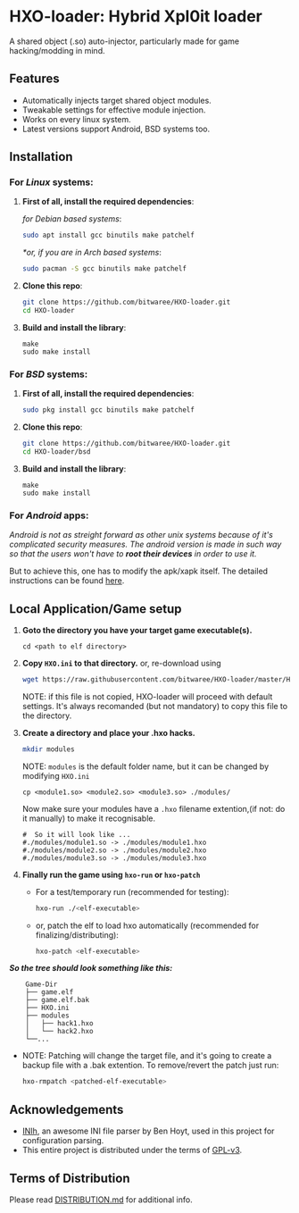 
# HXO-loader: Hybrid Xpl0it loader

A shared object (.so) auto-injector, particularly made for game hacking/modding in mind.

## Features
- Automatically injects target shared object modules.
- Tweakable settings for effective module injection.
- Works on every linux system.
- Latest versions support Android, BSD systems too.

## Installation
### For _Linux_ systems:

1. **First of all, install the required dependencies**:

    *for Debian based systems*:
    ```bash
    sudo apt install gcc binutils make patchelf
    ```
    _*or, if you are in Arch based systems_:
    ```bash
    sudo pacman -S gcc binutils make patchelf
    ```

2. **Clone this repo**:

    ```bash
    git clone https://github.com/bitwaree/HXO-loader.git
    cd HXO-loader
    ```

3. **Build and install the library**:
    ```
    make
    sudo make install
    ```

### For _BSD_ systems:
1. **First of all, install the required dependencies**:

    ```bash
    sudo pkg install gcc binutils make patchelf
    ```

3. **Clone this repo**:

    ```bash
    git clone https://github.com/bitwaree/HXO-loader.git
    cd HXO-loader/bsd
    ```

3. **Build and install the library**:

    ```
    make
    sudo make install
    ```


### For _Android_ apps:
_Android is not as streight forward as other unix systems because of it's complicated security measures. The android version is made in such way so that the users won't have to **root their devices** in order to use it._

But to achieve this, one has to modify the apk/xapk itself. The detailed instructions can be found [here](./android/Guide-for-Android.md).



## Local Application/Game setup
1. **Goto the directory you have your target game executable(s).**
    ```
    cd <path to elf directory>
    ```

2. **Copy `HXO.ini` to that directory.**
    or, re-download using
    ```bash
    wget https://raw.githubusercontent.com/bitwaree/HXO-loader/master/HXO.ini
    ```
    NOTE: if this file is not copied, HXO-loader will proceed with default settings. It's always recomanded (but not mandatory) to copy this file to the directory.

3. **Create a directory and place your .hxo hacks.**
    ```bash
    mkdir modules
    ```
    NOTE: `modules` is the default folder name, but it can be changed by modifying `HXO.ini`
    ```
    cp <module1.so> <module2.so> <module3.so> ./modules/
    ```
    Now make sure your modules have a `.hxo` filename extention,(if not: do it manually) to make it recognisable.
    ```
    #  So it will look like ...
    #./modules/module1.so -> ./modules/module1.hxo 
    #./modules/module2.so -> ./modules/module2.hxo 
    #./modules/module3.so -> ./modules/module3.hxo 
    ```


4. **Finally run the game using `hxo-run` or `hxo-patch`**
     - For a test/temporary run (recommended for testing):
        ```bash
        hxo-run ./<elf-executable>
        ```
    - or, patch the elf to load hxo automatically (recommended for finalizing/distributing):
        ```bash
        hxo-patch <elf-executable>
        ```
___So the tree should look something like this:___

```tree
    Game-Dir
    ├── game.elf
    ├── game.elf.bak
    ├── HXO.ini
    ├── modules
    │   ├── hack1.hxo
    │   └── hack2.hxo
    └──...
```
- NOTE: Patching will change the target file, and it's going to create a backup file with a .bak extention. To remove/revert the patch just run:
    ```bash
    hxo-rmpatch <patched-elf-executable>
    ```


## Acknowledgements
 - [INIh](https://github.com/benhoyt/inih), an awesome INI file parser by Ben Hoyt, used in this project for configuration parsing.
 - This entire project is distributed under the terms of [GPL-v3](https://www.gnu.org/licenses/quick-guide-gplv3.html).


## Terms of Distribution
Please read [DISTRIBUTION.md](https://github.com/bitwaree/HXO-loader/blob/master/DISTRIBUTION.md) for additional info.
